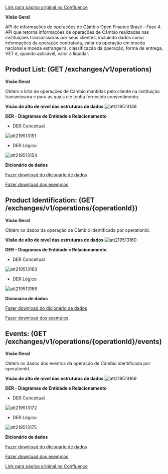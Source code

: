 [Link para página original no Confluence](https://openfinancebrasil.atlassian.net/wiki/spaces/OF/pages/219512985)

**Visão Geral**

API de informações de operações de Câmbio Open Finance Brasil – Fase 4. API que retorna informações de operações de Câmbio realizadas nas instituições transmissoras por seus clientes, incluindo dados como informações da operação contratada, valor da operação em moeda nacional e moeda estrangeira, classificação da operação, forma de entrega, VET e, quando aplicável, valor a liquidar.

## **Product List:** (GET /exchanges/v1/operations)

**Visão Geral**

Obtém a lista de operações de Câmbio mantidas pelo cliente na instituição transmissora e para as quais ele tenha fornecido consentimento.

**Visão de alto de nível das estruturas de dados**
![att219513148](Informa%c3%a7%c3%b5es%20Gerais%20-%20[DC]%20C%c3%a2mbio%20-%20v1.0.0-rc2.0/attachments/image-20230530-162058.png)

**DER - Diagramas de Entidade e Relacionamento**

- DER Conceitual

![att219513151](Informa%c3%a7%c3%b5es%20Gerais%20-%20[DC]%20C%c3%a2mbio%20-%20v1.0.0-rc2.0/attachments/image-20230530-162148.png)

- DER Lógico

![att219513154](Informa%c3%a7%c3%b5es%20Gerais%20-%20[DC]%20C%c3%a2mbio%20-%20v1.0.0-rc2.0/attachments/image-20230530-162216.png)

**Dicionário de dados**

[Fazer download do dicionário de dados](https://openbanking-brasil.github.io/openapi/dictionary/exchangesGetOperations_v1.csv)

[Fazer download dos exemplos](https://openbanking-brasil.github.io/openapi/dictionary/example/examples_exchangesGetOperations_v1.csv)

## **Product Identification:** (GET /exchanges/v1/operations/{operationId})

**Visão Geral**

Obtém os dados da operação de Câmbio identificada por operationId.

**Visão de alto de nível das estruturas de dados**
![att219513160](Informa%c3%a7%c3%b5es%20Gerais%20-%20[DC]%20C%c3%a2mbio%20-%20v1.0.0-rc2.0/attachments/image-20230530-162300.png)

**DER - Diagramas de Entidade e Relacionamento**

- DER Conceitual

![att219513163](Informa%c3%a7%c3%b5es%20Gerais%20-%20[DC]%20C%c3%a2mbio%20-%20v1.0.0-rc2.0/attachments/image-20230530-162323.png)

- DER Lógico

![att219513166](Informa%c3%a7%c3%b5es%20Gerais%20-%20[DC]%20C%c3%a2mbio%20-%20v1.0.0-rc2.0/attachments/image-20230530-162413.png)

**Dicionário de dados**

[Fazer download do dicionário de dados](https://openbanking-brasil.github.io/openapi/dictionary/exchangesGetOperationsOperationId_v1.csv)

[Fazer download dos exemplos](https://openbanking-brasil.github.io/openapi/dictionary/example/examples_exchangesGetOperationsOperationId_v1.csv)

## **Events:** (GET /exchanges/v1/operations/{operationId}/events)

**Visão Geral**

Obtém os dados dos eventos da operação de Câmbio identificada por operationId.

**Visão de alto de nível das estruturas de dados**
![att219513169](Informa%c3%a7%c3%b5es%20Gerais%20-%20[DC]%20C%c3%a2mbio%20-%20v1.0.0-rc2.0/attachments/image-20230530-162447.png)

**DER - Diagramas de Entidade e Relacionamento**

- DER Conceitual

![att219513172](Informa%c3%a7%c3%b5es%20Gerais%20-%20[DC]%20C%c3%a2mbio%20-%20v1.0.0-rc2.0/attachments/image-20230530-162509.png)

- DER Lógico

![att219513175](Informa%c3%a7%c3%b5es%20Gerais%20-%20[DC]%20C%c3%a2mbio%20-%20v1.0.0-rc2.0/attachments/image-20230530-162605.png)

**Dicionário de dados**

[Fazer download do dicionário de dados](https://openbanking-brasil.github.io/openapi/dictionary/exchangesGetOperationsOperationIdEvents_v1.csv)

[Fazer download dos exemplos](https://openbanking-brasil.github.io/openapi/dictionary/example/examples_exchangesGetOperationsOperationIdEvents_v1.csv)

[Link para página original no Confluence](https://openfinancebrasil.atlassian.net/wiki/spaces/OF/pages/219512985)
